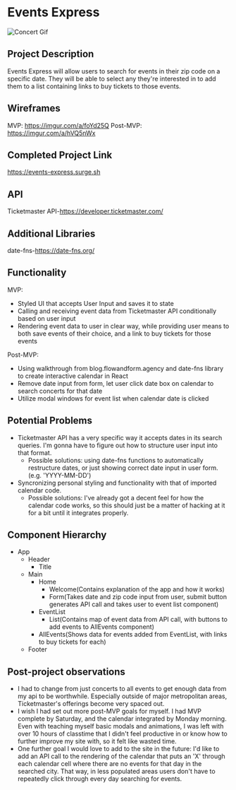 # Events Express
![Concert Gif](https://media1.giphy.com/media/iql3feYAKaqftl4hP3/giphy.gif)

## Project Description
Events Express will allow users to search for events in their zip code on a specific date. They will be able to select any they're interested in to add them to a list containing links to buy tickets to those events.

## Wireframes
MVP: https://imgur.com/a/foYd25Q
Post-MVP: https://imgur.com/a/hVQ5nWx

## Completed Project Link
https://events-express.surge.sh

## API
Ticketmaster API-https://developer.ticketmaster.com/

## Additional Libraries
date-fns-https://date-fns.org/

## Functionality
MVP:
* Styled UI that accepts User Input and saves it to state
* Calling and receiving event data from Ticketmaster API conditionally based on user input
* Rendering event data to user in clear way, while providing user means to both save events of their choice, and a link to buy tickets for those events

Post-MVP:
* Using walkthrough from blog.flowandform.agency and date-fns library to create interactive calendar in React
* Remove date input from form, let user click date box on calendar to search concerts for that date
* Utilize modal windows for event list when calendar date is clicked

## Potential Problems
* Ticketmaster API has a very specific way it accepts dates in its search queries. I'm gonna have to figure out how to structure user input into that format.
  * Possible solutions: using date-fns functions to automatically restructure dates, or just showing correct date input in user form. (e.g. 'YYYY-MM-DD')
* Syncronizing personal styling and functionality with that of imported calendar code.
  * Possible solutions: I've already got a decent feel for how the calendar code works, so this should just be a matter of hacking at it for a bit until it integrates properly.

## Component Hierarchy
* App
  * Header
    * Title
  * Main
    * Home
      * Welcome(Contains explanation of the app and how it works)
      * Form(Takes date and zip code input from user, submit button generates API call and takes user to event list component)
    * EventList
      * List(Contains map of event data from API call, with buttons to add events to AllEvents component)
    * AllEvents(Shows data for events added from EventList, with links to buy tickets for each)
  * Footer

## Post-project observations
* I had to change from just concerts to all events to get enough data from my api to be worthwhile. Especially outside of major metropolitan areas, Ticketmaster's offerings become very spaced out.
* I wish I had set out more post-MVP goals for myself. I had MVP complete by Saturday, and the calendar integrated by Monday morning. Even with teaching myself basic modals and animations, I was left with over 10 hours of classtime that I didn't feel productive in or know how to further improve my site with, so it felt like wasted time.
* One further goal I would love to add to the site in the future: I'd like to add an API call to the rendering of the calendar that puts an 'X' through each calendar cell where there are no events for that day in the searched city. That way, in less populated areas users don't have to repeatedly click through every day searching for events.